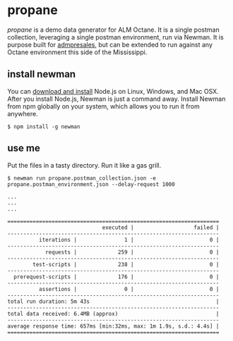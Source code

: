 # propane
*propane* is a demo data generator for ALM Octane. It is a single postman collection, leveraging a single postman environment, run via Newman. It is purpose built for [admpresales](https://hub.docker.com/u/admpresales), but can be extended to run against any Octane environment this side of the Mississippi.

## install newman
You can [download and install](https://nodejs.org/en/download/current/) Node.js on Linux, Windows, and Mac OSX. After you install Node.js, Newman is just a command away. Install Newman from npm globally on your system, which allows you to run it from anywhere.

```
$ npm install -g newman 
```

## use me
Put the files in a tasty directory. Run it like a gas grill.

```
$ newman run propane.postman_collection.json -e propane.postman_environment.json --delay-request 1000 

...
...
...

===================================================================
                              executed |                   failed |
-------------------------------------------------------------------
          iterations |               1 |                        0 |
-------------------------------------------------------------------
            requests |             259 |                        0 |
-------------------------------------------------------------------
        test-scripts |             238 |                        0 |
-------------------------------------------------------------------
  prerequest-scripts |             176 |                        0 |
-------------------------------------------------------------------
          assertions |               0 |                        0 |
-------------------------------------------------------------------
total run duration: 5m 43s                                        |
-------------------------------------------------------------------
total data received: 6.4MB (approx)                               | 
-------------------------------------------------------------------
average response time: 657ms [min:32ms, max: 1m 1.9s, s.d.: 4.4s] |
===================================================================
```
